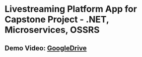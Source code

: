 # Livestreaming Platform App for Capstone Project - .NET, Microservices, OSSRS
## Demo Video: [GoogleDrive](https://drive.google.com/file/d/1CWcHSr7kbVt4t84W2dM2rcRKl2ogD-0O/view?usp=sharing)

